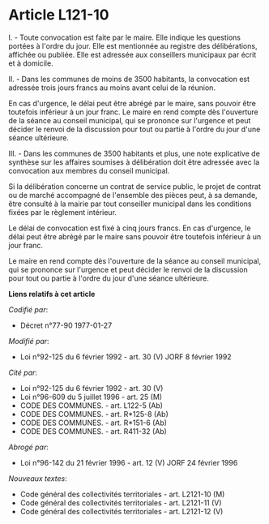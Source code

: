 # Article L121-10

I. - Toute convocation est faite par le maire. Elle indique les questions portées à l'ordre du jour. Elle est mentionnée au
registre des délibérations, affichée ou publiée. Elle est adressée aux conseillers municipaux par écrit et à domicile.

II. - Dans les communes de moins de 3500 habitants, la convocation est adressée trois jours francs au moins avant celui de la
réunion.

En cas d'urgence, le délai peut être abrégé par le maire, sans pouvoir être toutefois inférieur à un jour franc. Le maire en
rend compte dès l'ouverture de la séance au conseil municipal, qui se prononce sur l'urgence et peut décider le renvoi de la
discussion pour tout ou partie à l'ordre du jour d'une séance ultérieure.

III. - Dans les communes de 3500 habitants et plus, une note explicative de synthèse sur les affaires soumises à délibération
doit être adressée avec la convocation aux membres du conseil municipal.

Si la délibération concerne un contrat de service public, le projet de contrat ou de marché accompagné de l'ensemble des
pièces peut, à sa demande, être consulté à la mairie par tout conseiller municipal dans les conditions fixées par le
règlement intérieur.

Le délai de convocation est fixé à cinq jours francs. En cas d'urgence, le délai peut être abrégé par le maire sans pouvoir
être toutefois inférieur à un jour franc.

Le maire en rend compte dès l'ouverture de la séance au conseil municipal, qui se prononce sur l'urgence et peut décider le
renvoi de la discussion pour tout ou partie à l'ordre du jour d'une séance ultérieure.

**Liens relatifs à cet article**

_Codifié par_:

  - Décret n°77-90 1977-01-27

_Modifié par_:

  - Loi n°92-125 du 6 février 1992 - art. 30 (V) JORF 8 février 1992

_Cité par_:

  - Loi n°92-125 du 6 février 1992 - art. 30 (V)
  - Loi n°96-609 du 5 juillet 1996 - art. 25 (M)
  - CODE DES COMMUNES. - art. L122-5 (Ab)
  - CODE DES COMMUNES. - art. R*125-8 (Ab)
  - CODE DES COMMUNES. - art. R*151-6 (Ab)
  - CODE DES COMMUNES. - art. R411-32 (Ab)

_Abrogé par_:

  - Loi n°96-142 du 21 février 1996 - art. 12 (V) JORF 24 février 1996

_Nouveaux textes_:

  - Code général des collectivités territoriales - art. L2121-10 (M)
  - Code général des collectivités territoriales - art. L2121-11 (V)
  - Code général des collectivités territoriales - art. L2121-12 (V)
